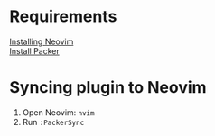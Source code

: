 # Requirements
[Installing Neovim](https://github.com/neovim/neovim/wiki/Installing-Neovim) \
[Install Packer](https://github.com/wbthomason/packer.nvim)

# Syncing plugin to Neovim
1. Open Neovim: `nvim`
2. Run `:PackerSync`